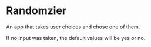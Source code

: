 # Randomzier
An app that takes user choices and chose one of them.

If no input was taken, the default values will be yes or no.
